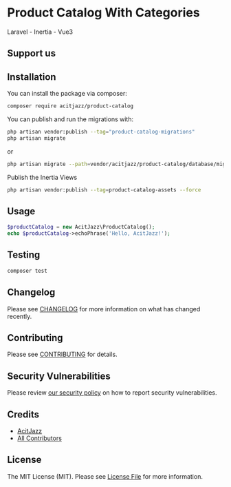 # Product Catalog With Categories
Laravel - Inertia - Vue3

## Support us


## Installation

You can install the package via composer:

```bash
composer require acitjazz/product-catalog
```

You can publish and run the migrations with:

```bash
php artisan vendor:publish --tag="product-catalog-migrations"
php artisan migrate
```
or

```bash
php artisan migrate --path=vendor/acitjazz/product-catalog/database/migrations
```

Publish the Inertia Views

```bash
php artisan vendor:publish --tag=product-catalog-assets --force
```

## Usage

```php
$productCatalog = new AcitJazz\ProductCatalog();
echo $productCatalog->echoPhrase('Hello, AcitJazz!');
```

## Testing

```bash
composer test
```

## Changelog

Please see [CHANGELOG](CHANGELOG.md) for more information on what has changed recently.

## Contributing

Please see [CONTRIBUTING](CONTRIBUTING.md) for details.

## Security Vulnerabilities

Please review [our security policy](../../security/policy) on how to report security vulnerabilities.

## Credits

- [AcitJazz](https://github.com/AcitJazz)
- [All Contributors](../../contributors)

## License

The MIT License (MIT). Please see [License File](LICENSE.md) for more information.
